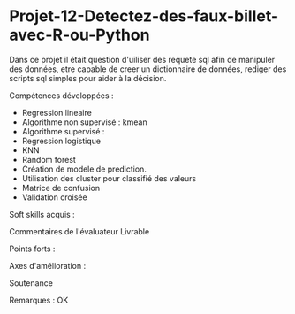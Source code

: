 # Projet-12-Detectez-des-faux-billet-avec-R-ou-Python
Dans ce projet il était question d'uiliser des requete sql afin de manipuler des données, etre capable de creer un dictionnaire de données, rediger des scripts sql simples pour aider à la décision.

Compétences développées :
- Regression lineaire
- Algorithme non supervisé : kmean
- Algorithme supervisé :
- Regression logistique
- KNN
- Random forest
- Création de modele de prediction.
- Utilisation des cluster pour classifié des valeurs
- Matrice de confusion
- Validation croisée

Soft skills acquis :


Commentaires de l'évaluateur
Livrable

Points forts :

Axes d'amélioration :

Soutenance

Remarques : OK
